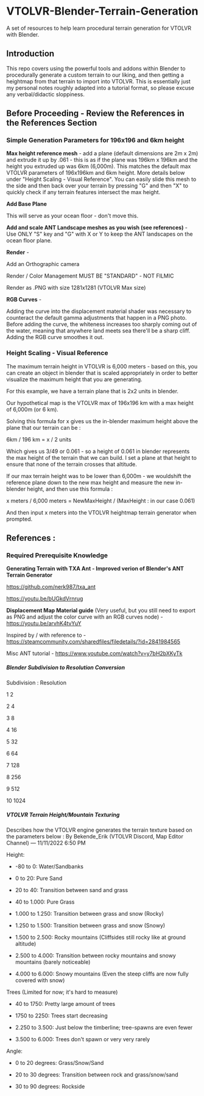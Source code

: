 # VTOLVR-Blender-Terrain-Generation
A set of resources to help learn procedural terrain generation for VTOLVR with Blender.

## Introduction
This repo covers using the powerful tools and addons within Blender to procedurally generate a custom terrain to our liking, and then getting a heightmap from that terrain to import into VTOLVR. This is essentially just my personal notes roughly adapted into a tutorial format, so please excuse any verbal/didactic sloppiness.

## Before Proceeding - Review the References in the References Section

### Simple Generation Parameters for 196x196 and 6km height

**Max height reference mesh** - add a plane (default dimensions are 2m x 2m) and extrude it up by .061 - this is as if the plane was 196km x 196km and the height you extruded up was 6km (6,000m). This matches the default max VTOLVR parameters of 196x196km and 6km height. More details below under "Height Scaling - Visual Reference". You can easily slide this mesh to the side and then back over your terrain by pressing "G" and then "X" to quickly check if any terrain features intersect the max height.

**Add Base Plane**
This will serve as your ocean floor - don't move this.

**Add and scale ANT Landscape meshes as you wish (see references)** - Use ONLY "S" key and "G" with X or Y to keep the ANT landscapes on the ocean floor plane.

**Render** - 
Add an Orthographic camera
Render / Color Management MUST BE "STANDARD" - NOT FILMIC
Render as .PNG with size 1281x1281 (VTOLVR Max size)

**RGB Curves** - 
Adding the curve into the displacement material shader was necessary to counteract the default gamma adjustments that happen in a PNG photo. Before adding the curve, the whiteness increases too sharply coming out of the water, meaning that anywhere land meets sea there'll be a sharp cliff. Adding the RGB curve smoothes it out.

### Height Scaling - Visual Reference
The maximum terrain height in VTOLVR is 6,000 meters - based on this, you can create an object in blender that is scaled appropriately in order to better visualize the maximum height that you are generating.

For this example, we have a terrain plane that is 2x2 units in blender.
Our hypothetical map is the VTOLVR max of 196x196 km with a max height of 6,000m (or 6 km).

Solving this formula for x gives us the in-blender maximum height above the plane that our terrain can be :
6km / 196 km = x / 2 units

Which gives us 3/49 or 0.061 - so a height of 0.061 in blender represents the max height of the terrain that we can build. I set a plane at that height to ensure that none of the terrain crosses that altitude. 

If our max terrain height was to be lower than 6,000m - we wouldshift the reference plane down to the new max height and measure the new in-blender height, and then use this formula :

x meters / 6,000 meters = NewMaxHeight / (MaxHeight : in our case 0.061)

And then input x meters into the VTOLVR heightmap terrain generator when prompted.


## References :

### Required Prerequisite Knowledge
**Generating Terrain with TXA Ant - Improved verion of Blender's ANT Terrain Generator**
https://github.com/nerk987/txa_ant
https://youtu.be/bUGkdVrnrug

**Displacement Map Material guide** (Very useful, but you still need to export as PNG and adjust the color curve with an RGB curves node) - https://youtu.be/arvhK4tvYuY

Inspired by / with reference to - https://steamcommunity.com/sharedfiles/filedetails/?id=2841984565

Misc ANT tutorial - https://www.youtube.com/watch?v=y7bH2bXKyTk

##### Blender Subdivision to Resolution Conversion
Subdivision	: Resolution
1	2
2	4
3	8
4	16
5	32
6	64
7	128
8	256
9	512
10	1024


##### VTOLVR Terrain Height/Mountain Texturing
Describes how the VTOLVR engine generates the terrain texture based on the parameters below : By Bekende_Erik (VTOLVR Discord, Map Editor Channel) — 11/11/2022 6:50 PM

Height:
- -80 to 0: Water/Sandbanks 
- 0 to 20: Pure Sand 
- 20 to 40: Transition between sand and grass
- 40 to 1.000: Pure Grass
- 1.000 to 1.250: Transition between grass and snow (Rocky)
- 1.250 to 1.500: Transition between grass and snow (Snowy)
- 1.500 to 2.500: Rocky mountains (Cliffsides still rocky like at ground altitude)
- 2.500 to 4.000: Transition between rocky mountains and snowy mountains (barely noticeable)
- 4.000 to 6.000: Snowy mountains (Even the steep cliffs are now fully covered with snow)

Trees (Limited for now; it's hard to measure)
- 40 to 1750: Pretty large amount of trees 
- 1750 to 2250: Trees start decreasing 
- 2.250 to 3.500: Just below the timberline; tree-spawns are even fewer 
- 3.500 to 6.000: Trees don't spawn or very very rarely

Angle: 
- 0 to 20 degrees: Grass/Snow/Sand 
- 20 to 30 degrees: Transition between rock and grass/snow/sand 
- 30 to 90 degrees: Rockside 